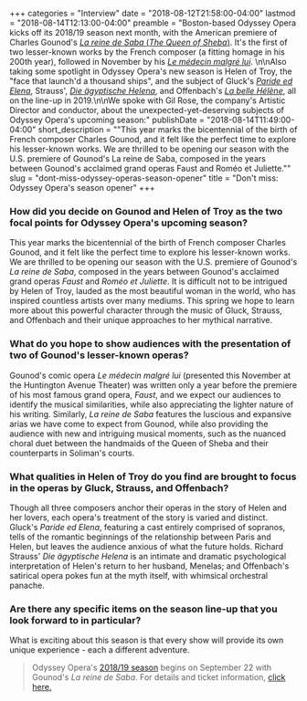 +++
categories = "Interview"
date = "2018-08-12T21:58:00-04:00"
lastmod = "2018-08-14T12:13:00-04:00"
preamble = "Boston-based Odyssey Opera kicks off its 2018/19 season next month, with the American premiere of Charles Gounod's [*La reine de Saba* (*The Queen of Sheba*)](https://www.odysseyopera.org/2018-gounod-la-reine-de-saba/). It's the first of two lesser-known works by the French composer (a fitting homage in his 200th year), followed in November by his [*Le médecin malgré lui*](https://www.odysseyopera.org/2018-gounod-le-medecin-malgre-lui/). \n\nAlso taking some spotlight in Odyssey Opera's new season is Helen of Troy, the \"face that launch'd a thousand ships\", and the subject of Gluck's [*Paride ed Elena*](https://www.odysseyopera.org/2019-gluck-paride-ed-elena/), Strauss', [*Die ägyptische Helena*](https://www.odysseyopera.org/2019-strauss-die-agyptische-helena/), and Offenbach's [*La belle Hélène*](https://www.odysseyopera.org/2019-offenbach-la-belle-helene/), all on the line-up in 2019.\n\nWe spoke with Gil Rose, the company's Artistic Director and conductor, about the unexpected-yet-deserving subjects of Odyssey Opera's upcoming season:"
publishDate = "2018-08-14T11:49:00-04:00"
short_description = "&quot;This year marks the bicentennial of the birth of French composer Charles Gounod, and it felt like the perfect time to explore his lesser-known works. We are thrilled to be opening our season with the U.S. premiere of Gounod&#039;s La reine de Saba, composed in the years between Gounod&#039;s acclaimed grand operas Faust and Roméo et Juliette.&quot;"
slug = "dont-miss-odyssey-operas-season-opener"
title = "Don&#039;t miss: Odyssey Opera&#039;s season opener"
+++

### How did you decide on Gounod and Helen of Troy as the two focal points for Odyssey Opera's upcoming season? 

This year marks the bicentennial of the birth of French composer Charles Gounod, and it felt like the perfect time to explore his lesser-known works. We are thrilled to be opening our season with the U.S. premiere of Gounod's *La reine de Saba*, composed in the years between Gounod's acclaimed grand operas *Faust* and *Roméo et Juliette*. It is difficult not to be intrigued by Helen of Troy, lauded as the most beautiful woman in the world, who has inspired countless artists over many mediums. This spring we hope to learn more about this powerful character through the music of Gluck, Strauss, and Offenbach and their unique approaches to her mythical narrative.

### What do you hope to show audiences with the presentation of two of Gounod's lesser-known operas? 

Gounod's comic opera *Le médecin malgré lui* (presented this November at the Huntington Avenue Theater) was written only a year before the premiere of his most famous grand opera, *Faust*, and we expect our audiences to identify the musical similarities, while also appreciating the lighter nature of his writing. Similarly, *La reine de Saba* features the luscious and expansive arias we have come to expect from Gounod, while also providing the audience with new and intriguing musical moments, such as the nuanced choral duet between the handmaids of the Queen of Sheba and their counterparts in Soliman's courts. 

### What qualities in Helen of Troy do you find are brought to focus in the operas by Gluck, Strauss, and Offenbach? 

Though all three composers anchor their operas in the story of Helen and her lovers, each opera's treatment of the story is varied and distinct. Gluck's *Paride ed Elena*, featuring a cast entirely comprised of sopranos, tells of the romantic beginnings of the relationship between Paris and Helen, but leaves the audience anxious of what the future holds. Richard Strauss' *Die ägyptische Helena* is an intimate and dramatic psychological interpretation of Helen's return to her husband, Menelas; and Offenbach's satirical opera pokes fun at the myth itself, with whimsical orchestral panache.

### Are there any specific items on the season line-up that you look forward to in particular? 

What is exciting about this season is that every show will provide its own unique experience - each a different adventure.

>Odyssey Opera's [2018/19 season](https://www.odysseyopera.org/2018-2019-season/) begins on September 22 with Gounod's *La reine de Saba*. For details and ticket information, [click here.](https://www.odysseyopera.org/2018-2019-season/)
